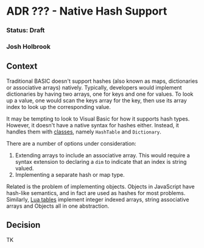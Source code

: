 # ADR ??? - Native Hash Support

### Status: Draft

### Josh Holbrook

## Context

Traditional BASIC doesn't support hashes (also known as maps, dictionaries or associative arrays) natively. Typically, developers would implement dictionaries by having two arrays, one for keys and one for values. To look up a value, one would scan the keys array for the key, then use its array index to look up the corresponding value.

It may be tempting to look to Visual Basic for how it supports hash types. However, it doesn't have a native syntax for hashes either. Instead, it handles them with [classes](https://learn.microsoft.com/en-us/dotnet/api/system.collections.hashtable?view=net-8.0&redirectedfrom=MSDN), namely `HashTable` and `Dictionary`.

There are a number of options under consideration:

1. Extending arrays to include an associative array. This would require a syntax extension to declaring a `dim` to indicate that an index is string valued.
2. Implementing a separate hash or map type.

Related is the problem of implementing objects. Objects in JavaScript have hash-like semantics, and in fact are used as hashes for most problems. Similarly, [Lua tables](https://www.lua.org/pil/2.5.html) implement integer indexed arrays, string associative arrays and Objects all in one abstraction.

## Decision

TK
